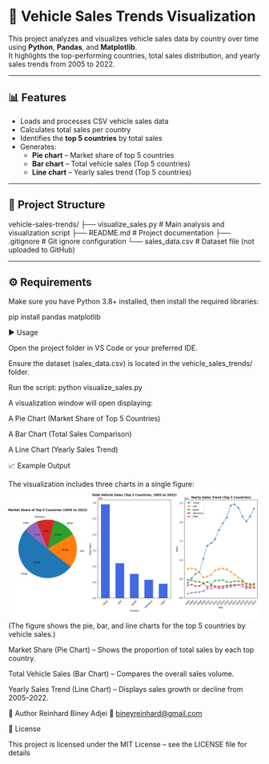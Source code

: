 # 🚗 Vehicle Sales Trends Visualization

This project analyzes and visualizes vehicle sales data by country over time using **Python**, **Pandas**, and **Matplotlib**.  
It highlights the top-performing countries, total sales distribution, and yearly sales trends from 2005 to 2022.

---

## 📊 Features

- Loads and processes CSV vehicle sales data
- Calculates total sales per country
- Identifies the **top 5 countries** by total sales
- Generates:
  - **Pie chart** – Market share of top 5 countries  
  - **Bar chart** – Total vehicle sales (Top 5 countries)  
  - **Line chart** – Yearly sales trend (Top 5 countries)

---

## 📁 Project Structure

vehicle-sales-trends/
├── visualize_sales.py # Main analysis and visualization script
├── README.md # Project documentation
├── .gitignore # Git ignore configuration
└── sales_data.csv # Dataset file (not uploaded to GitHub)


---

## ⚙️ Requirements

Make sure you have Python 3.8+ installed, then install the required libraries:

pip install pandas matplotlib

▶️ Usage

Open the project folder in VS Code or your preferred IDE.

Ensure the dataset (sales_data.csv) is located in the vehicle_sales_trends/ folder.

Run the script:
    python visualize_sales.py

A visualization window will open displaying:

A Pie Chart (Market Share of Top 5 Countries)

A Bar Chart (Total Sales Comparison)

A Line Chart (Yearly Sales Trend)

📈 Example Output

The visualization includes three charts in a single figure:
![Vehicle Sales Trends Visualization](sales_chart.png)
(The figure shows the pie, bar, and line charts for the top 5 countries by vehicle sales.)

Market Share (Pie Chart) – Shows the proportion of total sales by each top country.

Total Vehicle Sales (Bar Chart) – Compares the overall sales volume.

Yearly Sales Trend (Line Chart) – Displays sales growth or decline from 2005–2022.

🧠 Author
Reinhard Biney Adjei
📧 bineyreinhard@gmail.com

🪪 License

This project is licensed under the MIT License – see the LICENSE
 file for details